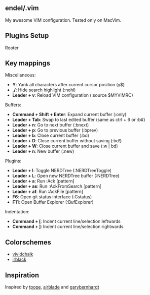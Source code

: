 endel/.vim
---

My awesome VIM configuration. Tested only on MacVim.

Plugins Setup
---

Rooter 


Key mappings
---

Miscellaneous:

 * __Y__: Yank all characters after current cursor position (y$)
 * __,/__: Hide search highlight (:nohl)
 * __Leader + v__: Reload VIM configuration (:source $MYVIMRC)


Buffers:

 * __Command + Shift + Enter__: Expand current buffer (:only)
 * __Leader + Tab__: Swap to last edited buffer (same as ctrl + 6 or :b#)
 * __Leader + n__: Go to next buffer (:bnext)
 * __Leader + p__: Go to previous buffer (:bprev)
 * __Leader + b__: Close current buffer (:bd)
 * __Leader + D__: Close current buffer without saving (:bd!)
 * __Leader + W__: Close current buffer and save (:w | bd)
 * __Leader + n__: New buffer (:new)

Plugins:

 * __Leader + l__: Toggle NERDTree (:NERDTreeToggle)
 * __Leader + L__: Open new NERDTree buffer (:NERDTree)
 * __Leader + a__: Run :Ack [pattern]
 * __Leader + as__: Run :AckFromSearch [pattern]
 * __Leader + af__: Run :AckFile [pattern]
 * __F6__: Open git status interface (:Gstatus)
 * __F11__: Open Buffer Explorer (:BufExplorer)

Indentation:

  * __Command + [__: Indent current line/selection leftwards
  * __Command + ]__: Indent current line/selection rightwards


Colorschemes
---

 * [vividchalk](https://github.com/tpope/vim-vividchalk)
 * [irblack](https://github.com/wgibbs/vim-irblack.git)


Inspiration
---

Inspired by [tpope](https://github.com/tpope), [airblade](https://github.com/airblade) and [garybernhardt](https://github.com/garybernhardt)
